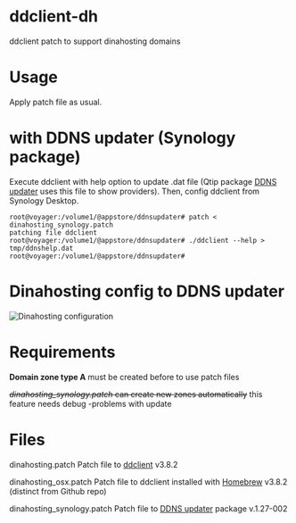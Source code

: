 # ddclient-dh
ddclient patch to support dinahosting domains

# Usage
Apply patch file as usual.

# with DDNS updater (Synology package)
Execute ddclient with help option to update .dat file (Qtip package [DDNS updater](https://www.cphub.net/?id=40&pid=304) uses this file to show providers). Then, config ddclient from Synology Desktop.

```shell
root@voyager:/volume1/@appstore/ddnsupdater# patch < dinahosting_synology.patch
patching file ddclient
root@voyager:/volume1/@appstore/ddnsupdater# ./ddclient --help > tmp/ddnshelp.dat
root@voyager:/volume1/@appstore/ddnsupdater#
```

# Dinahosting config to DDNS updater

![Dinahosting configuration](https://raw.github.com/alexandregz/ddclient-dh/master/config.png)


# Requirements

**Domain zone type A** must be created before to use patch files

~~_dinahosting_synology.patch_ can create new zones automatically~~ this feature needs debug -problems with update


# Files

dinahosting.patch Patch file to [ddclient](https://github.com/wimpunk/ddclient) v3.8.2

dinahosting_osx.patch Patch file to ddclient installed with [Homebrew](https://github.com/homebrew/homebrew) v3.8.2 (distinct from Github repo)

dinahosting_synology.patch Patch file to [DDNS updater](https://www.cphub.net/?id=40&pid=304) package v.1.27-002
